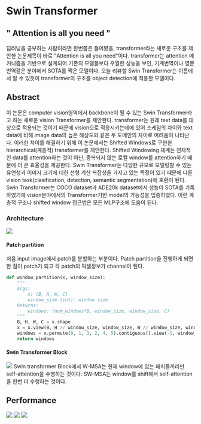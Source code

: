 # Swin Transformer
## " Attention is all you need "
딥러닝을 공부하는 사람이라면 한번쯤은 들어봤을, transformer라는 새로운 구조를 제안한 논문제목이 바로 "Attention is all you need"이다. transformer는 attention 메커니즘을 기반으로 설계되어 기존의 모델들보다 우월한 성능을 보인, 기계번역이나 영문번역같은 분야에서 SOTA를 찍은 모델이다. 오늘 리뷰할 Swin Transformer는 이름에서 알 수 있듯이 transformer의 구조를 object detection에 적용한 모델이다.


## Abstract
이 논문은 computer vision영역에서 backbone이 될 수 있는 Swin Transformer라고 하는 새로운 vision Transformer를 제안한다. transformer는 원래 text data를 대상으로 적용되는 것이기 때문에 vision으로 적응시키는데에 있어 스케일의 차이와 text data에 비해 image data의 높은 해상도와 같은 두 도메인의 차이로 어려움이 나타난다. 이러한 차이를 해결하기 위해 이 논문에서는 Shifted Windows로 구현한 hierarchical(계층적) transformer를 제안한다. Shifted Windowing 체계는 전체적인 data를 attention하는 것이 아닌, 중복되지 않는 로컬 window를 attention하기 때문에 더 큰 효율성을 제공한다. Swin Transformer는 다양한 규모로 모델링할 수 있는 유연성과 이미지 크기에 대한 선형 계산 복잡성을 가지고 있는 특징이 있기 때문에 다른 vision task(clasification, detection, semantic segmentation)에 호환이 된다. Swin Transformer는 COCO dataset과 ADE20k dataset에서 성능이 SOTA를 기록하였기에 vision분야에서의 Transformer기반 model의 가능성을 입증하였다. 이런 계층적 구조나 shifted window 접근법은 모든 MLP구조에 도움이 된다.

### Architecture
![](https://velog.velcdn.com/images/sanha9999/post/a4516eb0-8d22-43b2-a5a0-2710fc454f9c/image.png)


#### Patch partition
처음 input image에서 patch를 분할하는 부분이다. Patch partition을 진행하게 되면 한 점이 patch가 되고 각 patch의 픽셀정보가 channel이 된다.
```python
def window_partition(x, window_size):
    """
    Args:
        x: (B, H, W, C)
        window_size (int): window size
    Returns:
        windows: (num_windows*B, window_size, window_size, C)
    """
    B, H, W, C = x.shape
    x = x.view(B, H // window_size, window_size, W // window_size, window_size, C)
    windows = x.permute(0, 1, 3, 2, 4, 5).contiguous().view(-1, window_size, window_size, C)
    return windows

```

#### Swin Transformer Block
![](https://velog.velcdn.com/images/sanha9999/post/c44146ee-f9db-46f8-86db-2003ae8ef753/image.png)
Swin transformer Block에서 W-MSA는 현재 window에 있는 패치들끼리만 self-attention을 수행하는 것이다. SW-MSA는 window를 shift해서 self-attention을 한번 더 수행하는 것이다.


## Performance
![](https://velog.velcdn.com/images/sanha9999/post/6f5b16b2-3fca-4e82-9c11-e0df27459bd3/image.png)
![](https://velog.velcdn.com/images/sanha9999/post/f908a7f2-53d0-498a-bb9d-6d605f3a6d2f/image.png)
![](https://velog.velcdn.com/images/sanha9999/post/e1ad08c2-1bfc-4ec3-99c3-7790c03fd5ac/image.png)
